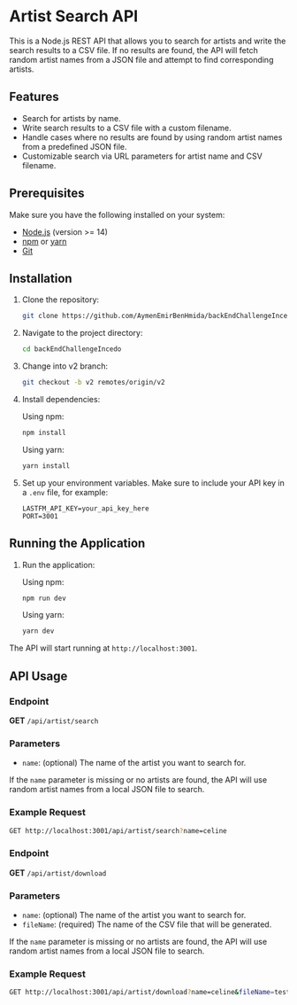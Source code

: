# Artist Search API

This is a Node.js REST API that allows you to search for artists and write the search results to a CSV file. If no results are found, the API will fetch random artist names from a JSON file and attempt to find corresponding artists.

## Features

- Search for artists by name.
- Write search results to a CSV file with a custom filename.
- Handle cases where no results are found by using random artist names from a predefined JSON file.
- Customizable search via URL parameters for artist name and CSV filename.

## Prerequisites

Make sure you have the following installed on your system:

- [Node.js](https://nodejs.org/) (version >= 14)
- [npm](https://www.npmjs.com/) or [yarn](https://yarnpkg.com/)
- [Git](https://git-scm.com/)

## Installation

1. Clone the repository:

    ```bash
    git clone https://github.com/AymenEmirBenHmida/backEndChallengeIncedo.git
    ```

2. Navigate to the project directory:

    ```bash
    cd backEndChallengeIncedo
    ```
2. Change into v2 branch:

    ```bash
    git checkout -b v2 remotes/origin/v2
    ```

4. Install dependencies:

    Using npm:

    ```bash
    npm install
    ```

    Using yarn:

    ```bash
    yarn install
    ```
5. Set up your environment variables. Make sure to include your API key in a `.env` file, for example:

    ```plaintext
    LASTFM_API_KEY=your_api_key_here
    PORT=3001
    ```
## Running the Application

1. Run the application:

    Using npm:

    ```bash
    npm run dev
    ```

    Using yarn:

    ```bash
    yarn dev
    ```

The API will start running at `http://localhost:3001`.

## API Usage

### Endpoint

**GET** `/api/artist/search`

### Parameters

- `name`: (optional) The name of the artist you want to search for.

If the `name` parameter is missing or no artists are found, the API will use random artist names from a local JSON file to search.

### Example Request

```bash
GET http://localhost:3001/api/artist/search?name=celine
```
### Endpoint

**GET** `/api/artist/download`

### Parameters

- `name`: (optional) The name of the artist you want to search for.
- `fileName`: (required) The name of the CSV file that will be generated.

If the `name` parameter is missing or no artists are found, the API will use random artist names from a local JSON file to search.

### Example Request

```bash
GET http://localhost:3001/api/artist/download?name=celine&fileName=test
